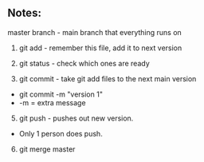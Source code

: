 ## Notes:

master branch - main branch that everything runs on

1. git add - remember this file, add it to next version

2. git status - check which ones are ready

3. git commit - take git add files to the next main version
- git commit -m "version 1"
- -m = extra message

5. git push - pushes out new version.
- Only 1 person does push.

6. git merge master
